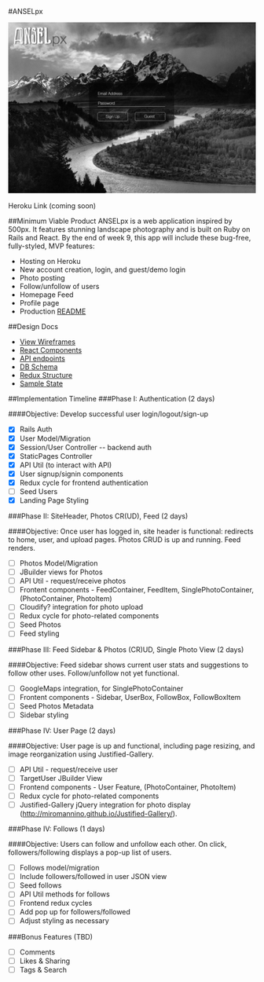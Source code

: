 #ANSELpx

![alt text](https://github.com/rossmorey/ANSELpx/blob/master/docs/wireframes/Login%20Design.png "Login Page Mock-up")

Heroku Link (coming soon)

##Minimum Viable Product
ANSELpx is a web application inspired by 500px.  It features stunning landscape photography and is built on Ruby on Rails and React.  By the end of week 9, this app will include these bug-free, fully-styled, MVP features:

- Hosting on Heroku
- New account creation, login, and guest/demo login
- Photo posting
- Follow/unfollow of users
- Homepage Feed
- Profile page
- Production [README](https://github.com/rossmorey/ANSELpx/blob/master/README.md)

##Design Docs
- [View Wireframes](https://github.com/rossmorey/ANSELpx/blob/master/docs/wireframes/)
- [React Components](https://github.com/rossmorey/ANSELpx/blob/master/docs/component-hierarchy.md)
- [API endpoints](https://github.com/rossmorey/ANSELpx/blob/master/docs/api-endpoints.md)
- [DB Schema](https://github.com/rossmorey/ANSELpx/blob/master/docs/schema.md)
- [Redux Structure](https://github.com/rossmorey/ANSELpx/blob/master/docs/redux-structure.md)
- [Sample State](https://github.com/rossmorey/ANSELpx/blob/master/docs/sample-state.md)

##Implementation Timeline
###Phase I: Authentication (2 days)

####Objective: Develop successful user login/logout/sign-up

- [x] Rails Auth
- [x] User Model/Migration
- [x] Session/User Controller -- backend auth
- [x] StaticPages Controller
- [x] API Util (to interact with API)
- [x] User signup/signin components
- [x] Redux cycle for frontend authentication
- [ ] Seed Users
- [x] Landing Page Styling

###Phase II: SiteHeader, Photos CR(UD), Feed (2 days)

####Objective: Once user has logged in, site header is functional: redirects to home, user, and upload pages.  Photos CRUD is up and running. Feed renders.

- [ ] Photos Model/Migration
- [ ] JBuilder views for Photos
- [ ] API Util - request/receive photos
- [ ] Frontent components - FeedContainer, FeedItem, SinglePhotoContainer, (PhotoContainer, PhotoItem)
- [ ] Cloudify? integration for photo upload
- [ ] Redux cycle for photo-related components
- [ ] Seed Photos
- [ ] Feed styling

###Phase III: Feed Sidebar & Photos (CR)UD, Single Photo View (2 days)

####Objective: Feed sidebar shows current user stats and suggestions to follow other uses.  Follow/unfollow not yet functional.

- [ ] GoogleMaps integration, for SinglePhotoContainer
- [ ] Frontent components - Sidebar, UserBox, FollowBox, FollowBoxItem
- [ ] Seed Photos Metadata
- [ ] Sidebar styling

###Phase IV: User Page (2 days)

####Objective: User page is up and functional, including page resizing, and image reorganization using Justified-Gallery.

- [ ] API Util - request/receive user
- [ ] TargetUser JBuilder View
- [ ] Frontend components - User Feature, (PhotoContainer, PhotoItem)
- [ ] Redux cycle for photo-related components
- [ ] Justified-Gallery jQuery integration for photo display (http://miromannino.github.io/Justified-Gallery/).

###Phase IV: Follows (1 days)

####Objective: Users can follow and unfollow each other.  On click, followers/following displays a pop-up list of users.

- [ ] Follows model/migration
- [ ] Include followers/followed in user JSON view
- [ ] Seed follows
- [ ] API Util methods for follows
- [ ] Frontend redux cycles
- [ ] Add pop up for followers/followed
- [ ] Adjust styling as necessary

###Bonus Features (TBD)
- [ ] Comments
- [ ] Likes & Sharing
- [ ] Tags & Search
